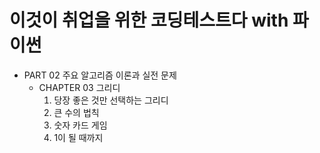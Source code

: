 # 이것이 취업을 위한 코딩테스트다 with 파이썬

+ PART 02 주요 알고리즘 이론과 실전 문제
  + CHAPTER 03 그리디
    1. 당장 좋은 것만 선택하는 그리디
    2. 큰 수의 법칙
    3. 숫자 카드 게임
    4. 1이 될 때까지
